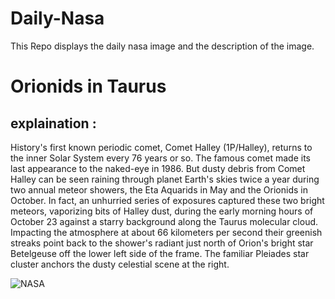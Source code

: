 # Daily-Nasa

This Repo displays the daily nasa image and the description of the image.

<!--NASA-->
# Orionids in Taurus
## explaination :

History's first known periodic comet, Comet Halley (1P/Halley), returns to the inner Solar System every 76 years or so. The famous comet made its last appearance to the naked-eye in 1986. But dusty debris from Comet Halley can be seen raining through planet Earth's skies twice a year during two annual meteor showers, the Eta Aquarids in May and the Orionids in October. In fact, an unhurried series of exposures captured these two bright meteors, vaporizing bits of Halley dust, during the early morning hours of October 23 against a starry background along the Taurus molecular cloud. Impacting the atmosphere at about 66 kilometers per second their greenish streaks point back to the shower's radiant just north of Orion's bright star Betelgeuse off the lower left side of the frame. The familiar Pleiades star cluster anchors the dusty celestial scene at the right.

![NASA](https://apod.nasa.gov/apod/image/2310/20231023_orionids_in_taurus_1024c.jpg)
<!--/NASA-->